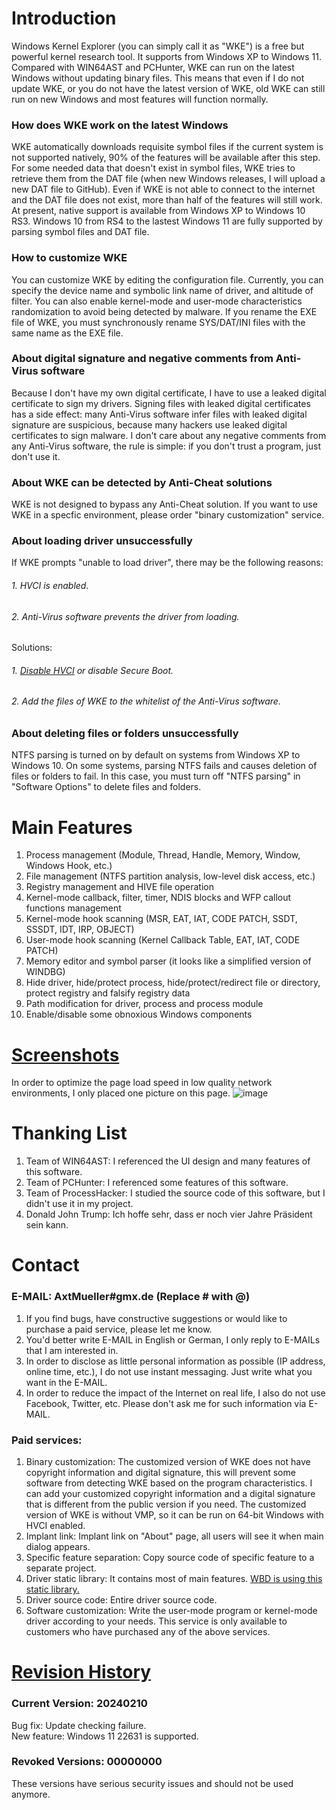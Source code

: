 # Introduction
Windows Kernel Explorer (you can simply call it as "WKE") is a free but powerful kernel research tool. It supports from Windows XP to Windows 11. Compared with WIN64AST and PCHunter, WKE can run on the latest Windows without updating binary files. This means that even if I do not update WKE, or you do not have the latest version of WKE, old WKE can still run on new Windows and most features will function normally.

### How does WKE work on the latest Windows
WKE automatically downloads requisite symbol files if the current system is not supported natively, 90% of the features will be available after this step. For some needed data that doesn't exist in symbol files, WKE tries to retrieve them from the DAT file (when new Windows releases, I will upload a new DAT file to GitHub). Even if WKE is not able to connect to the internet and the DAT file does not exist, more than half of the features will still work. At present, native support is available from Windows XP to Windows 10 RS3. Windows 10 from RS4 to the lastest Windows 11 are fully supported by parsing symbol files and DAT file.

### How to customize WKE
You can customize WKE by editing the configuration file. Currently, you can specify the device name and symbolic link name of driver, and altitude of filter. You can also enable kernel-mode and user-mode characteristics randomization to avoid being detected by malware. If you rename the EXE file of WKE, you must synchronously rename SYS/DAT/INI files with the same name as the EXE file.

### About digital signature and negative comments from Anti-Virus software
Because I don't have my own digital certificate, I have to use a leaked digital certificate to sign my drivers. Signing files with leaked digital certificates has a side effect: many Anti-Virus software infer files with leaked digital signature are suspicious, because many hackers use leaked digital certificates to sign malware. I don't care about any negative comments from any Anti-Virus software, the rule is simple: if you don't trust a program, just don't use it.

### About WKE can be detected by Anti-Cheat solutions
WKE is not designed to bypass any Anti-Cheat solution. If you want to use WKE in a specfic environment, please order "binary customization" service.

### About loading driver unsuccessfully
If WKE prompts "unable to load driver", there may be the following reasons:
###### 1. HVCI is enabled.  
###### 2. Anti-Virus software prevents the driver from loading.  
Solutions:
###### 1. [Disable HVCI](https://docs.microsoft.com/en-us/windows/security/threat-protection/device-guard/enable-virtualization-based-protection-of-code-integrity#how-to-turn-off-hvci) or disable Secure Boot.  
###### 2. Add the files of WKE to the whitelist of the Anti-Virus software.  

### About deleting files or folders unsuccessfully
NTFS parsing is turned on by default on systems from Windows XP to Windows 10. On some systems, parsing NTFS fails and causes deletion of files or folders to fail. In this case, you must turn off "NTFS parsing" in "Software Options" to delete files and folders.  

# Main Features
1. Process management (Module, Thread, Handle, Memory, Window, Windows Hook, etc.)
2. File management (NTFS partition analysis, low-level disk access, etc.)
3. Registry management and HIVE file operation
4. Kernel-mode callback, filter, timer, NDIS blocks and WFP callout functions management
5. Kernel-mode hook scanning (MSR, EAT, IAT, CODE PATCH, SSDT, SSSDT, IDT, IRP, OBJECT)
6. User-mode hook scanning (Kernel Callback Table, EAT, IAT, CODE PATCH)
7. Memory editor and symbol parser (it looks like a simplified version of WINDBG)
8. Hide driver, hide/protect process, hide/protect/redirect file or directory, protect registry and falsify registry data
9. Path modification for driver, process and process module
10. Enable/disable some obnoxious Windows components

# [Screenshots](/screenshots/README.md)
In order to optimize the page load speed in low quality network environments, I only placed one picture on this page.
![image](https://raw.githubusercontent.com/AxtMueller/Windows-Kernel-Explorer/master/screenshots/mainmenu.png)

# Thanking List
1. Team of WIN64AST: I referenced the UI design and many features of this software.
2. Team of PCHunter: I referenced some features of this software.
3. Team of ProcessHacker: I studied the source code of this software, but I didn't use it in my project.
4. Donald John Trump: Ich hoffe sehr, dass er noch vier Jahre Präsident sein kann.

# Contact
### E-MAIL: AxtMueller#gmx.de (Replace # with @)
1. If you find bugs, have constructive suggestions or would like to purchase a paid service, please let me know.  
2. You'd better write E-MAIL in English or German, I only reply to E-MAILs that I am interested in.
3. In order to disclose as little personal information as possible (IP address, online time, etc.), I do not use instant messaging. Just write what you want in the E-MAIL.
4. In order to reduce the impact of the Internet on real life, I also do not use Facebook, Twitter, etc. Please don't ask me for such information via E-MAIL.
### Paid services:
1. Binary customization: The customized version of WKE does not have copyright information and digital signature, this will prevent some software from detecting WKE based on the program characteristics. I can add your customized copyright information and a digital signature that is different from the public version if you need. The customized version of WKE is without VMP, so it can be run on 64-bit Windows with HVCI enabled. 
2. Implant link: Implant link on "About" page, all users will see it when main dialog appears.
3. Specific feature separation: Copy source code of specific feature to a separate project.
4. Driver static library: It contains most of main features. [WBD is using this static library.](https://github.com/AxtMueller/Windows-Batch-Deployment)
5. Driver source code: Entire driver source code.
6. Software customization: Write the user-mode program or kernel-mode driver according to your needs. This service is only available to customers who have purchased any of the above services.

# [Revision History](/binaries/README.md#all-revision-history)
### Current Version: 20240210
Bug fix: Update checking failure.  
New feature: Windows 11 22631 is supported.
### Revoked Versions: 00000000
These versions have serious security issues and should not be used anymore.
